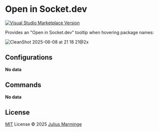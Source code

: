 # Open in Socket.dev

<a href="https://marketplace.visualstudio.com/items?itemName=JuliusMarminge.open-in-socket-dev" target="__blank"><img src="https://img.shields.io/visual-studio-marketplace/v/JuliusMarminge.open-in-socket-dev.svg?color=eee&amp;label=VS%20Code%20Marketplace&logo=visual-studio-code" alt="Visual Studio Marketplace Version" /></a>

Provides an "Open in Socket.dev" tooltip when hovering package names:

![CleanShot 2025-06-08 at 21 18 21@2x](https://github.com/user-attachments/assets/4c4db6b0-387f-474d-bbc9-580e47eec19f)

## Configurations

<!-- configs -->

**No data**

<!-- configs -->

## Commands

<!-- commands -->

**No data**

<!-- commands -->

## License

[MIT](./LICENSE.md) License © 2025 [Julius Marminge](https://github.com/juliusmarminge)
